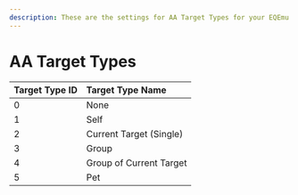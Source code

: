 ```yaml
---
description: These are the settings for AA Target Types for your EQEmu Server.
---
```


# AA Target Types

| Target Type ID | Target Type Name |
| :--- | :--- |
| 0 | None |
| 1 | Self |
| 2 | Current Target \(Single\) |
| 3 | Group |
| 4 | Group of Current Target |
| 5 | Pet |

